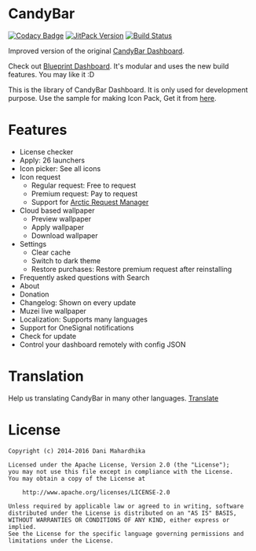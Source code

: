 # CandyBar
[![Codacy Badge](https://api.codacy.com/project/badge/Grade/f92c02522d2e425ca7e0e039caf3dae3)](https://app.codacy.com/app/zixpo/candybar?utm_source=github.com&utm_medium=referral&utm_content=zixpo/candybar&utm_campaign=Badge_Grade_Dashboard)
[![JitPack Version](https://jitpack.io/v/zixpo/candybar.svg)](https://jitpack.io/#zixpo/candybar)
[![Build Status](https://api.travis-ci.com/zixpo/candybar.svg?branch=master)](https://travis-ci.com/zixpo/candybar)

Improved version of the original [CandyBar Dashboard](https://github.com/danimahardhika/candybar-library).

Check out [Blueprint Dashboard](https://github.com/jahirfiquitiva/blueprint/). It's modular and uses the new build features. You may like it :D

This is the library of CandyBar Dashboard. It is only used for development purpose. Use the sample for making Icon Pack, Get it from [here](https://github.com/zixpo/candybar-sample).

# Features
- License checker
- Apply: 26 launchers
- Icon picker: See all icons
- Icon request
  - Regular request: Free to request
  - Premium request: Pay to request
  - Support for [Arctic Request Manager](https://arcticmanager.com)
- Cloud based wallpaper
  - Preview wallpaper
  - Apply wallpaper
  - Download wallpaper
- Settings
  - Clear cache
  - Switch to dark theme
  - Restore purchases: Restore premium request after reinstalling
- Frequently asked questions with Search
- About
- Donation
- Changelog: Shown on every update
- Muzei live wallpaper
- Localization: Supports many languages
- Support for OneSignal notifications
- Check for update
- Control your dashboard remotely with config JSON

# Translation
Help us translating CandyBar in many other languages. [Translate](https://crowdin.com/project/candybar)

# License
```
Copyright (c) 2014-2016 Dani Mahardhika

Licensed under the Apache License, Version 2.0 (the "License");
you may not use this file except in compliance with the License.
You may obtain a copy of the License at

    http://www.apache.org/licenses/LICENSE-2.0

Unless required by applicable law or agreed to in writing, software
distributed under the License is distributed on an "AS IS" BASIS,
WITHOUT WARRANTIES OR CONDITIONS OF ANY KIND, either express or implied.
See the License for the specific language governing permissions and
limitations under the License.
```
